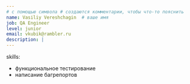 ```yaml
---
# с помощью символа # создаются комментарии, чтобы что-то пояснить
name: Vasiliy Vereshchagin  # ваше имя
job: QA Engineer
level: junior
email: vkubik@rambler.ru
description: |
---
```

skills:
- функциональное тестирование
- написание багрепортов
